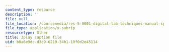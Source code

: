 ```yaml
---
content_type: resource
description: ''
file: null
file_location: /coursemedia/res-5-0001-digital-lab-techniques-manual-spring-2007/b8a6e9dcd3c9621934b110f0d2e45114_HZFIdpThd-s.srt
file_type: application/x-subrip
resourcetype: Other
title: 3play caption file
uid: b8a6e9dc-d3c9-6219-34b1-10f0d2e45114
---
```

